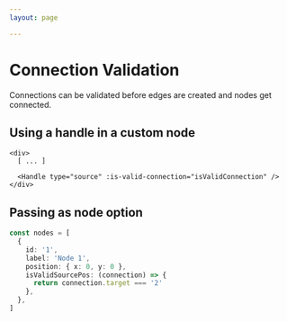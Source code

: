 ```yaml
---
layout: page

---
```


# Connection Validation

Connections can be validated before edges are created and nodes get connected. 

## Using a handle in a custom node
```vue
<div>
  [ ... ]

  <Handle type="source" :is-valid-connection="isValidConnection" />
</div>
```

## Passing as node option
```ts
const nodes = [
  {
    id: '1',
    label: 'Node 1',
    position: { x: 0, y: 0 },
    isValidSourcePos: (connection) => {
      return connection.target === '2'
    },
  },
]
```

<div class="mt-6">
  <client-only>
    <Suspense>
      <Repl example="validation"></Repl>
    </Suspense>
  </client-only>
</div>
